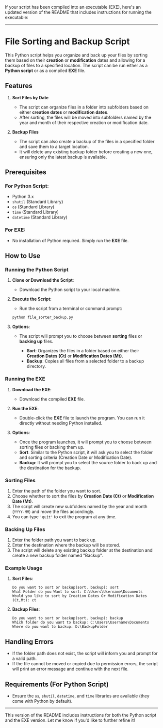 If your script has been compiled into an executable (EXE), here's an updated version of the README that includes instructions for running the executable:

---

# File Sorting and Backup Script

This Python script helps you organize and back up your files by sorting them based on their **creation** or **modification** dates and allowing for a backup of files to a specified location. The script can be run either as a **Python script** or as a compiled **EXE** file.

## Features

1. **Sort Files by Date**

   * The script can organize files in a folder into subfolders based on either **creation dates** or **modification dates**.
   * After sorting, the files will be moved into subfolders named by the year and month of their respective creation or modification date.

2. **Backup Files**

   * The script can also create a backup of the files in a specified folder and save them to a target location.
   * It will delete any existing backup folder before creating a new one, ensuring only the latest backup is available.

## Prerequisites

### For Python Script:

* Python 3.x
* `shutil` (Standard Library)
* `os` (Standard Library)
* `time` (Standard Library)
* `datetime` (Standard Library)

### For EXE:

* No installation of Python required. Simply run the **EXE** file.

## How to Use

### Running the Python Script

1. **Clone or Download the Script**:

   * Download the Python script to your local machine.

2. **Execute the Script**:

   * Run the script from a terminal or command prompt:

   ```bash
   python file_sorter_backup.py
   ```

3. **Options**:

   * The script will prompt you to choose between **sorting** files or **backing up** files.

     * **Sort**: Organizes the files in a folder based on either their **Creation Dates (Ct)** or **Modification Dates (Mt)**.
     * **Backup**: Copies all files from a selected folder to a backup directory.

### Running the EXE

1. **Download the EXE**:

   * Download the compiled **EXE** file.

2. **Run the EXE**:

   * Double-click the **EXE** file to launch the program. You can run it directly without needing Python installed.

3. **Options**:

   * Once the program launches, it will prompt you to choose between sorting files or backing them up.
   * **Sort**: Similar to the Python script, it will ask you to select the folder and sorting criteria (Creation Date or Modification Date).
   * **Backup**: It will prompt you to select the source folder to back up and the destination for the backup.

### Sorting Files

1. Enter the path of the folder you want to sort.
2. Choose whether to sort the files by **Creation Date (Ct)** or **Modification Date (Mt)**.
3. The script will create new subfolders named by the year and month (`YYYY-MM`) and move the files accordingly.
4. You can type `'quit'` to exit the program at any time.

### Backing Up Files

1. Enter the folder path you want to back up.
2. Enter the destination where the backup will be stored.
3. The script will delete any existing backup folder at the destination and create a new backup folder named "Backup".

### Example Usage

1. **Sort Files**:

   ```plaintext
   Do you want to sort or backup(sort, backup): sort
   What Folder do you Want to sort: C:\Users\Username\Documents
   Would you like to sort by Creation Dates Or Modification Dates (Ct,Mt): ct
   ```

2. **Backup Files**:

   ```plaintext
   Do you want to sort or backup(sort, backup): backup
   Which folder do you want to backup: C:\Users\Username\Documents
   Where do you want to backup: D:\BackupFolder
   ```

## Handling Errors

* If the folder path does not exist, the script will inform you and prompt for a valid path.
* If the file cannot be moved or copied due to permission errors, the script will print an error message and continue with the next file.

## Requirements (For Python Script)

* Ensure the `os`, `shutil`, `datetime`, and `time` libraries are available (they come with Python by default).

---

This version of the README includes instructions for both the Python script and the EXE version. Let me know if you'd like to further refine it!
